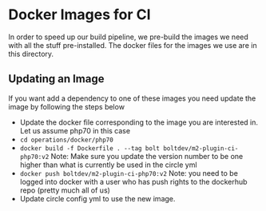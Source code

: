 # Docker Images for CI

In order to speed up our build pipeline, we pre-build the images we need with all the stuff pre-installed. The docker files for the images we use are in this directory.

## Updating an Image

If you want add a dependency  to one of these images you need update the image by following the steps below

- Update the docker file corresponding to the image you are interested in. Let us assume php70 in this case
- `cd operations/docker/php70`
- `docker build -f Dockerfile . --tag bolt boltdev/m2-plugin-ci-php70:v2` 
   Note: Make sure you update the version number to be one higher than what is currently be used in the circle yml
- `docker push boltdev/m2-plugin-ci-php70:v2`
  Note: you need to be logged into docker with a user who has push rights to the dockerhub repo (pretty much all of us)
- Update circle config yml to use the new image.

